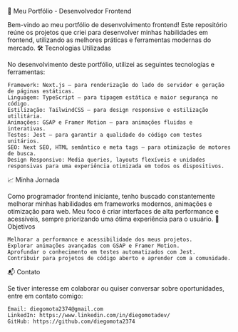 🚀 Meu Portfólio - Desenvolvedor Frontend

Bem-vindo ao meu portfólio de desenvolvimento frontend! Este repositório reúne os projetos que criei para desenvolver minhas habilidades em frontend, utilizando as melhores práticas e ferramentas modernas do mercado.
🛠️ Tecnologias Utilizadas

No desenvolvimento deste portfólio, utilizei as seguintes tecnologias e ferramentas:

    Framework: Next.js – para renderização do lado do servidor e geração de páginas estáticas.
    Linguagem: TypeScript – para tipagem estática e maior segurança no código.
    Estilização: TailwindCSS – para design responsivo e estilização utilitária.
    Animações: GSAP e Framer Motion – para animações fluidas e interativas.
    Testes: Jest – para garantir a qualidade do código com testes unitários.
    SEO: Next SEO, HTML semântico e meta tags – para otimização de motores de busca.
    Design Responsivo: Media queries, layouts flexíveis e unidades responsivas para uma experiência otimizada em todos os dispositivos.


📈 Minha Jornada

Como programador frontend iniciante, tenho buscado constantemente melhorar minhas habilidades em frameworks modernos, animações e otimização para web. Meu foco é criar interfaces de alta performance e acessíveis, sempre priorizando uma ótima experiência para o usuário.
🌟 Objetivos

    Melhorar a performance e acessibilidade dos meus projetos.
    Explorar animações avançadas com GSAP e Framer Motion.
    Aprofundar o conhecimento em testes automatizados com Jest.
    Contribuir para projetos de código aberto e aprender com a comunidade.

📬 Contato

Se tiver interesse em colaborar ou quiser conversar sobre oportunidades, entre em contato comigo:

    Email: diegomota2374@gmail.com
    LinkedIn: https://www.linkedin.com/in/diegomotadev/
    GitHub: https://github.com/diegomota2374